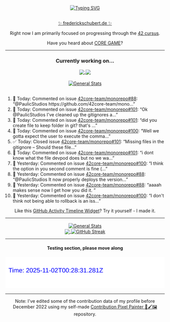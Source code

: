 <div align="center">
	<a href="https://git.io/typing-svg"><img src="https://readme-typing-svg.demolab.com?font=Fira+Code&size=30&pause=1000&color=70A5FD&background=1A1B27&center=true&vCenter=true&repeat=false&random=false&width=550&lines=%F0%9F%91%8B+Hello+World!+I'm+Freddy!+%F0%9F%96%96" alt="Typing SVG" /></a>
</div>
<br>
<div align="center">
	<p></p><a href="https://frederickschubert.de">✨ frederickschubert.de ✨</a></p>
	<p>Right now I am primarily focused on progressing through the <a href="https://github.com/FreddyMSchubert/42_cursus">42 cursus</a>.</p>
	<p>Have you heard about <a href="https://coregame.de/">CORE GAME</a>?</p>
</div>

<hr>

<div align="center">

### Currently working on...

<!-- [![current_repo](https://github-readme-stats.vercel.app/api/pin/?username=FreddyMSchubert&repo=Crafty_Concoctions&theme=tokyonight)](https://github.com/FreddyMSchubert/Crafty_Concoctions) -->

<div align="center">
	<a href="https://github.com/Reptudn/42_transcendence" target="_blank">
		<img align="center" src="https://github-readme-stats.vercel.app/api/pin/?username=Reptudn&repo=42_transcendence&theme=tokyonight" />
	</a>
	<a href="https://github.com/42core-team/monorepo" target="_blank">
		<img align="center" src="https://github-readme-stats.vercel.app/api/pin/?username=42core-team&repo=monorepo&theme=tokyonight" />
	</a>
</div>

<br>

<div align="center">
	<a href="https://github.com/FreddyMSchubert/42_cursus" target="_blank">
		<img align="center" src="https://github-readme-stats.vercel.app/api/pin/?username=FreddyMSchubert&repo=42_cursus&theme=tokyonight" alt="General Stats" />
	</a>
</div>

<br>

<div align="left">
<ol>
<!-- ACTIVITY:START -->
<li>💬 Today: Commented on issue <a href="https://github.com/42core-team/monorepo/issues/88#issuecomment-3290510395">42core-team/monorepo#88</a>: “@PaulicStudios https://github.com/42core-team/mono…”</li>
<li>💬 Today: Commented on issue <a href="https://github.com/42core-team/monorepo/issues/101#issuecomment-3290476923">42core-team/monorepo#101</a>: “Ok @PaulicStudios I've cleaned up the gitignores a…”</li>
<li>💬 Today: Commented on issue <a href="https://github.com/42core-team/monorepo/issues/101#issuecomment-3290470506">42core-team/monorepo#101</a>: “did you create file to keep folder in git? that's …”</li>
<li>💬 Today: Commented on issue <a href="https://github.com/42core-team/monorepo/issues/100#issuecomment-3289962982">42core-team/monorepo#100</a>: “Well we gotta expect the user to execute the comma…”</li>
<li>✅ Today: Closed issue <a href="https://github.com/42core-team/monorepo/issues/101">42core-team/monorepo#101</a>: “Missing files in the gitignore – Should these file…”</li>
<li>💬 Today: Commented on issue <a href="https://github.com/42core-team/monorepo/issues/101#issuecomment-3289949915">42core-team/monorepo#101</a>: “i dont know what the file devpod does but no we wa…”</li>
<li>💬 Yesterday: Commented on issue <a href="https://github.com/42core-team/monorepo/issues/100#issuecomment-3289934814">42core-team/monorepo#100</a>: “I think the option in you second comment is fine (…”</li>
<li>💬 Yesterday: Commented on issue <a href="https://github.com/42core-team/monorepo/issues/88#issuecomment-3289888139">42core-team/monorepo#88</a>: “@PaulicStudios It now properly deploys the version…”</li>
<li>💬 Yesterday: Commented on issue <a href="https://github.com/42core-team/monorepo/issues/88#issuecomment-3289882486">42core-team/monorepo#88</a>: “aaaah makes sense now I get how you did it. ”</li>
<li>💬 Yesterday: Commented on issue <a href="https://github.com/42core-team/monorepo/issues/100#issuecomment-3289877516">42core-team/monorepo#100</a>: “I don't think not being able to rollback is an iss…”</li>
<!-- ACTIVITY:END -->
</ol>
</div>

Like this [GitHub Activity Timeline Widget](https://github.com/FreddyMSchubert/github-activity-timeline)? Try it yourself - I made it.

<hr>

<div align="center">
	<a href="https://github.com/anuraghazra/github-readme-stats" target="_blank">
		<img height=200 align="center" src="https://github-readme-stats.vercel.app/api?username=FreddyMSchubert&show_icons=true&theme=tokyonight&card_width=650" alt="General Stats" />
	</a>
</div>

<div align="center">
	<a href="https://github.com/anuraghazra/github-readme-stats" target="_blank">
		<img height=200 align="center" src="https://github-readme-stats.vercel.app/api/top-langs/?username=FreddyMSchubert&layout=donut&theme=tokyonight&card_width=320">
	</a>
	<a href="https://github.com/DenverCoder1/github-readme-streak-stats" target="_blank">
		<img height=200 align="center" src="https://streak-stats.demolab.com?user=FreddyMSchubert&theme=tokyonight&date_format=j%20M%5B%20Y%5D&card_width=320&card_height=200&hide_total_contributions=true" alt="GitHub Streak" />
	</a>
</div>

<hr>

#### Testing section, please move along

![GitHub Defenders SVG](https://github.com/FreddyMSchubert/FreddyMSchubert/blob/github_defenders_output/output.svg)

<hr>

Note: I've edited some of the contribution data of my profile before December 2022 using my self-made [Contribution Pixel Painter 🎨🖌️🖼️](https://github.com/FreddyMSchubert/contribution-pixel-painter) repository.
